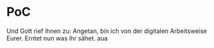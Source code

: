 # PoC

Und Gott rief ihnen zu:
  Angetan, bin ich von der digitalen Arbeitsweise Eurer. Erntet nun was ihr sähet.
aua
